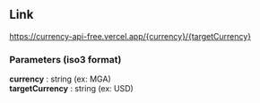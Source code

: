 ## Link
https://currency-api-free.vercel.app/{currency}/{targetCurrency}

### Parameters (iso3 format)
__currency__ : string (ex: MGA)  
__targetCurrency__ : string (ex: USD)
